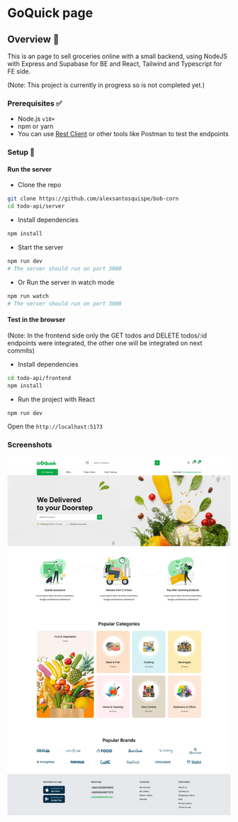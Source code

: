 # GoQuick page

## Overview 📌

This is an page to sell groceries online with a small backend, using NodeJS with Express and Supabase for BE and React, Tailwind and Typescript for FE side.

(Note: This project is currently in progress so is not completed yet.)

### Prerequisites ✅

- Node.js `v18+`
- npm or yarn
- You can use [Rest Client](https://marketplace.visualstudio.com/items?itemName=humao.rest-client) or other tools like Postman to test the endpoints

### Setup 🚀

#### Run the server

- Clone the repo

```bash
git clone https://github.com/alexsantosquispe/bob-corn
cd todo-api/server
```

- Install dependencies

```bash
npm install
```

- Start the server

```bash
npm run dev
# The server should run on port 3000
```

- Or Run the server in watch mode

```bash
npm run watch
# The server should run on port 3000
```

#### Test in the browser

(Note: In the frontend side only the GET todos and DELETE todos/:id endpoints were integrated, the other one will be integrated on next commits)

- Install dependencies

```bash
cd todo-api/frontend
npm install
```

- Run the project with React

```bash
npm run dev
```

Open the `http://localhost:5173`

### Screenshots

<div style="display:flex; gap: 12px;">
  <img src="./screenshots/go-quick.webp" alt="Desktop view" />
</div>
